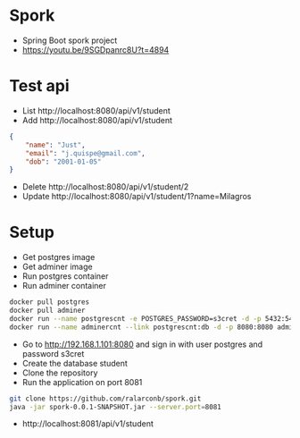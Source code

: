 # Spork
- Spring Boot spork project
- https://youtu.be/9SGDpanrc8U?t=4894
# Test api
- List http://localhost:8080/api/v1/student
- Add http://localhost:8080/api/v1/student
```json
{
    "name": "Just",
    "email": "j.quispe@gmail.com",
    "dob": "2001-01-05"
}
```
- Delete http://localhost:8080/api/v1/student/2
- Update http://localhost:8080/api/v1/student/1?name=Milagros
# Setup
- Get postgres image
- Get adminer image
- Run postgres container
- Run adminer container
```sh
docker pull postgres
docker pull adminer
docker run --name postgrescnt -e POSTGRES_PASSWORD=s3cret -d -p 5432:5432 postgres
docker run --name adminercnt --link postgrescnt:db -d -p 8080:8080 adminer
```
- Go to http://192.168.1.101:8080 and sign in with user postgres and password s3cret
- Create the database student
- Clone the repository
- Run the application on port 8081
```sh
git clone https://github.com/ralarconb/spork.git
java -jar spork-0.0.1-SNAPSHOT.jar --server.port=8081
```
- http://localhost:8081/api/v1/student